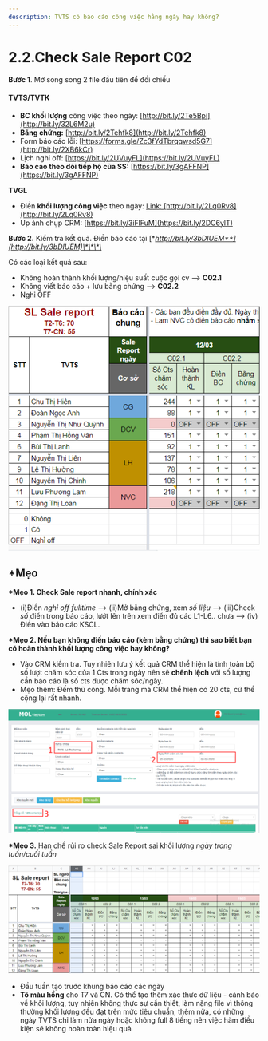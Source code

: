 ```yaml
---
description: TVTS có báo cáo công việc hằng ngày hay không?
---
```


# 2.2.Check Sale Report C02

**Bước 1**. Mở song song 2 file đầu tiên để đối chiếu

#### TVTS/TVTK

* **BC khối lượng** công việc theo ngày: [http://bit.ly/2Te5Bpi](http://bit.ly/32L6M2u)
* **Bằng chứng:** [http://bit.ly/2Tehfk8](http://bit.ly/2Tehfk8)
* Form báo cáo lỗi: [https://forms.gle/Zc3fYdTbrqqwsd5G7](http://bit.ly/2XB6kCr)
* Lịch nghỉ off: [https://bit.ly/2UVuyFL](https://bit.ly/2UVuyFL)
* **Báo cáo theo dõi tiếp hộ của SS:** [https://bit.ly/3gAFFNP](https://bit.ly/3gAFFNP)

**TVGL**

* Điền **khối lượng công việc** theo ngày: [Link: ](http://bit.ly/2Lq0Rv8)[http://bit.ly/2Lq0Rv8](http://bit.ly/2Lq0Rv8)
* Up ảnh chụp CRM: [https://bit.ly/3iFlFuM](https://bit.ly/2DC6ylT)

**Bước 2.** Kiểm tra kết quả. Điền báo cáo tại [**http://bit.ly/3bDIUEM**](http://bit.ly/3bDIUEM)\*\*\*\*

Có các loại kết quả sau:

* Không hoàn thành khối lượng/hiệu suất cuộc gọi cv --&gt; **C02.1**
* Không viết báo cáo + lưu bằng chứng --&gt; **C02.2**
* Nghỉ OFF

![](../../.gitbook/assets/5-2.png)

## **\*Mẹo**

**\*Mẹo 1. Check Sale report nhanh, chính xác**

* \(i\)Điền _nghỉ off fulltime_ --&gt; \(ii\)Mở bằng chứng, xem _số liệu_ --&gt; \(iii\)Check _số_ điền trong báo cáo, lướt lên trên xem điền đủ các L1-L6.. chưa --&gt; \(iv\) Điền vào báo cáo KSCL.

**\*Mẹo 2. Nếu bạn không điền báo cáo \(kèm bằng chứng\) thì sao biết bạn có hoàn thành khối lượng công việc hay không?**

* Vào CRM kiểm tra. Tuy nhiên lưu ý kết quả CRM thể hiện là tính toàn bộ số lượt chăm sóc của 1 Cts trong ngày nên sẽ **chênh lệch** với số lượng cần báo cáo là số cts được chăm sóc/ngày.
* Mẹo thêm: Đếm thủ công. Mỗi trang mà CRM thể hiện có 20 cts, cứ thể cộng lại rất nhanh.

![](../../.gitbook/assets/1-2.png)

**\*Mẹo 3.** Hạn chế rủi ro check Sale Report sai khối lượng _ngày trong tuần/cuối tuần_

![](../../.gitbook/assets/3-3.png)

* Đầu tuần tạo trước khung báo cáo các ngày
* **Tô màu hồng** cho T7 và CN. Có thể tạo thêm xác thực dữ liệu - cảnh báo về khối lượng, tuy nhiên không thực sự cần thiết, làm nặng file vì thông thường khối lượng đều đạt trên mức tiêu chuẩn, thêm nữa, có những ngày TVTS chỉ làm nửa ngày hoặc không full 8 tiếng nên việc hàm điều kiện sẽ không hoàn toàn hiệu quả

